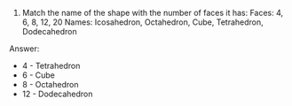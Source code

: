 1. Match the name of the shape with the number of faces it has:
   Faces: 4, 6, 8, 12, 20
   Names: Icosahedron, Octahedron, Cube, Tetrahedron, Dodecahedron

Answer:

* 4 - Tetrahedron
* 6 - Cube
* 8 - Octahedron
* 12 - Dodecahedron
